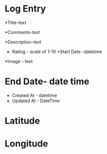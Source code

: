 # Log Entry

*Title-text

*Comments-text

*Description-text
* Rating - scale of 1-10
*Start Date -datetime

 *Image - text

# End Date- date time
* Created At - datetime
* Updated At - DateTime

# Latitude

# Longitude
